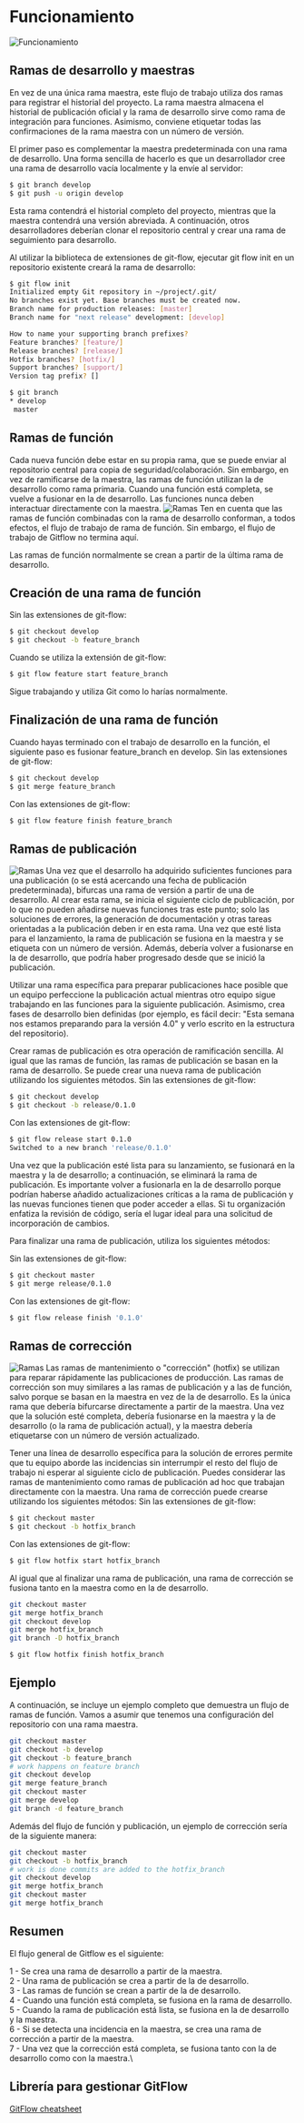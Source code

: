 # Funcionamiento
![Funcionamiento](https://wac-cdn.atlassian.com/dam/jcr:2bef0bef-22bc-4485-94b9-a9422f70f11c/02%20(2).svg?cdnVersion=1146?raw=true "Funcionamiento")
## Ramas de desarrollo y maestras
En vez de una única rama maestra, este flujo de trabajo utiliza dos ramas para registrar el historial del proyecto. La rama maestra almacena el historial de publicación oficial y la rama de desarrollo sirve como rama de integración para funciones. Asimismo, conviene etiquetar todas las confirmaciones de la rama maestra con un número de versión.

El primer paso es complementar la maestra predeterminada con una rama de desarrollo. Una forma sencilla de hacerlo es que un desarrollador cree una rama de desarrollo vacía localmente y la envíe al servidor:
```sh
$ git branch develop
$ git push -u origin develop
```
Esta rama contendrá el historial completo del proyecto, mientras que la maestra contendrá una versión abreviada. A continuación, otros desarrolladores deberían clonar el repositorio central y crear una rama de seguimiento para desarrollo.

Al utilizar la biblioteca de extensiones de git-flow, ejecutar git flow init en un repositorio existente creará la rama de desarrollo:
```sh
$ git flow init
Initialized empty Git repository in ~/project/.git/
No branches exist yet. Base branches must be created now.
Branch name for production releases: [master]
Branch name for "next release" development: [develop]

How to name your supporting branch prefixes?
Feature branches? [feature/]
Release branches? [release/]
Hotfix branches? [hotfix/]
Support branches? [support/]
Version tag prefix? []

$ git branch
* develop
 master
```
## Ramas de función
Cada nueva función debe estar en su propia rama, que se puede enviar al repositorio central para copia de seguridad/colaboración. Sin embargo, en vez de ramificarse de la maestra, las ramas de función utilizan la de desarrollo como rama primaria. Cuando una función está completa, se vuelve a fusionar en la de desarrollo. Las funciones nunca deben interactuar directamente con la maestra.
![Ramas](https://wac-cdn.atlassian.com/dam/jcr:b5259cce-6245-49f2-b89b-9871f9ee3fa4/03%20(2).svg?cdnVersion=1146?raw=true "Ramas")
Ten en cuenta que las ramas de función combinadas con la rama de desarrollo conforman, a todos efectos, el flujo de trabajo de rama de función. Sin embargo, el flujo de trabajo de Gitflow no termina aquí.

Las ramas de función normalmente se crean a partir de la última rama de desarrollo.
## Creación de una rama de función
Sin las extensiones de git-flow:
```sh
$ git checkout develop
$ git checkout -b feature_branch
```
Cuando se utiliza la extensión de git-flow:
```sh
$ git flow feature start feature_branch
```
Sigue trabajando y utiliza Git como lo harías normalmente.
## Finalización de una rama de función
Cuando hayas terminado con el trabajo de desarrollo en la función, el siguiente paso es fusionar feature_branch en develop.
Sin las extensiones de git-flow:
```sh
$ git checkout develop
$ git merge feature_branch
```
Con las extensiones de git-flow:
```sh
$ git flow feature finish feature_branch
```
## Ramas de publicación
![Ramas](https://wac-cdn.atlassian.com/dam/jcr:a9cea7b7-23c3-41a7-a4e0-affa053d9ea7/04%20(1).svg?cdnVersion=1146?raw=true "Ramas")
Una vez que el desarrollo ha adquirido suficientes funciones para una publicación (o se está acercando una fecha de publicación predeterminada), bifurcas una rama de versión a partir de una de desarrollo. Al crear esta rama, se inicia el siguiente ciclo de publicación, por lo que no pueden añadirse nuevas funciones tras este punto; solo las soluciones de errores, la generación de documentación y otras tareas orientadas a la publicación deben ir en esta rama. Una vez que esté lista para el lanzamiento, la rama de publicación se fusiona en la maestra y se etiqueta con un número de versión. Además, debería volver a fusionarse en la de desarrollo, que podría haber progresado desde que se inició la publicación.

Utilizar una rama específica para preparar publicaciones hace posible que un equipo perfeccione la publicación actual mientras otro equipo sigue trabajando en las funciones para la siguiente publicación. Asimismo, crea fases de desarrollo bien definidas (por ejemplo, es fácil decir: "Esta semana nos estamos preparando para la versión 4.0" y verlo escrito en la estructura del repositorio).

Crear ramas de publicación es otra operación de ramificación sencilla. Al igual que las ramas de función, las ramas de publicación se basan en la rama de desarrollo. Se puede crear una nueva rama de publicación utilizando los siguientes métodos.
Sin las extensiones de git-flow:
```sh
$ git checkout develop
$ git checkout -b release/0.1.0
```
Con las extensiones de git-flow:
```sh
$ git flow release start 0.1.0
Switched to a new branch 'release/0.1.0'
```
Una vez que la publicación esté lista para su lanzamiento, se fusionará en la maestra y la de desarrollo; a continuación, se eliminará la rama de publicación. Es importante volver a fusionarla en la de desarrollo porque podrían haberse añadido actualizaciones críticas a la rama de publicación y las nuevas funciones tienen que poder acceder a ellas. Si tu organización enfatiza la revisión de código, sería el lugar ideal para una solicitud de incorporación de cambios.

Para finalizar una rama de publicación, utiliza los siguientes métodos:

Sin las extensiones de git-flow:
```sh
$ git checkout master
$ git merge release/0.1.0
```
Con las extensiones de git-flow:
```sh
$ git flow release finish '0.1.0'
```
## Ramas de corrección
![Ramas](https://wac-cdn.atlassian.com/dam/jcr:61ccc620-5249-4338-be66-94d563f2843c/05%20(2).svg?cdnVersion=1146?raw=true "Ramas")
Las ramas de mantenimiento o "corrección" (hotfix) se utilizan para reparar rápidamente las publicaciones de producción. Las ramas de corrección son muy similares a las ramas de publicación y a las de función, salvo porque se basan en la maestra en vez de la de desarrollo. Es la única rama que debería bifurcarse directamente a partir de la maestra. Una vez que la solución esté completa, debería fusionarse en la maestra y la de desarrollo (o la rama de publicación actual), y la maestra debería etiquetarse con un número de versión actualizado.

Tener una línea de desarrollo específica para la solución de errores permite que tu equipo aborde las incidencias sin interrumpir el resto del flujo de trabajo ni esperar al siguiente ciclo de publicación. Puedes considerar las ramas de mantenimiento como ramas de publicación ad hoc que trabajan directamente con la maestra. Una rama de corrección puede crearse utilizando los siguientes métodos:
Sin las extensiones de git-flow:
```sh
$ git checkout master
$ git checkout -b hotfix_branch
```
Con las extensiones de git-flow:
```sh
$ git flow hotfix start hotfix_branch
```
Al igual que al finalizar una rama de publicación, una rama de corrección se fusiona tanto en la maestra como en la de desarrollo.
```sh
git checkout master
git merge hotfix_branch
git checkout develop
git merge hotfix_branch
git branch -D hotfix_branch
```
```sh
$ git flow hotfix finish hotfix_branch
```
## Ejemplo
A continuación, se incluye un ejemplo completo que demuestra un flujo de ramas de función. Vamos a asumir que tenemos una configuración del repositorio con una rama maestra.
```sh
git checkout master
git checkout -b develop
git checkout -b feature_branch
# work happens on feature branch
git checkout develop
git merge feature_branch
git checkout master
git merge develop
git branch -d feature_branch
```
Además del flujo de función y publicación, un ejemplo de corrección sería de la siguiente manera:
```sh
git checkout master
git checkout -b hotfix_branch
# work is done commits are added to the hotfix_branch
git checkout develop
git merge hotfix_branch
git checkout master
git merge hotfix_branch
```
## Resumen
El flujo general de Gitflow es el siguiente:

1 - Se crea una rama de desarrollo a partir de la maestra.\
2 - Una rama de publicación se crea a partir de la de desarrollo.\
3 - Las ramas de función se crean a partir de la de desarrollo.\
4 - Cuando una función está completa, se fusiona en la rama de desarrollo.\
5 - Cuando la rama de publicación está lista, se fusiona en la de desarrollo y la maestra.\
6 - Si se detecta una incidencia en la maestra, se crea una rama de corrección a partir de la maestra.\
7 - Una vez que la corrección está completa, se fusiona tanto con la de desarrollo como con la maestra.\

## Librería para gestionar GitFlow
[GitFlow cheatsheet](https://danielkummer.github.io/git-flow-cheatsheet/)
